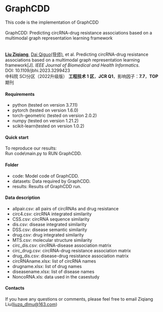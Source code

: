 # GraphCDD
This code is the implementation of GraphCDD
<br>
<br>
GraphCDD: Predicting circRNA-drug resistance associations based on a multimodal graph representation learning framework
<br>
<br>
<br>
[**Liu Ziqiang**](https://orcid.org/0000-0002-0002-4569), [Dai Qiguo(导师)](https://www.dlnu.edu.cn/comd/szdw66/rgzn/116969.html), et al. Predicting circRNA-drug resistance associations based on a multimodal graph representation learning framework[J]. *IEEE Journal
of Biomedical and Health Informatics*. 
<br>
DOI: 10.1109/jbhi.2023.3299423 
<br>
中科院 SCI分区（2022升级版）  **工程技术 1 区**，**JCR Q1**，影响因子：**7.7**，**TOP** 期刊 
#### Requirements

* python (tested on version 3.7.11)  
* pytorch (tested on version 1.6.0)  
* torch-geometric (tested on version 2.0.2)  
* numpy (tested on version 1.21.2)  
* scikit-learn(tested on version 1.0.2)  

#### Quick start

To reproduce our results:  
Run code\main.py to RUN GraphCDD.  

#### Folder

* code: Model code of GraphCDD.  
* datasets: Data required by GraphCDD.  
* results: Results of GraphCDD run.




#### Data description
* allpair.csv: all pairs of circRNAs and drug resistance  
* circ4.csv: circRNA integrated similarity
* CSS.csv: circRNA sequence similarity
* dis.csv: disease integrated similarity
* DSS.csv: disease semantic similarity
* drug.csv: drug integrated similarity
* MTS.csv: molecular structure similarity
* circ_dis.csv: circRNA-disease association matrix   
* circ_drug.csv: circRNA-drug resistance association matrix  
* drug_dis.csv: disease-drug resistance association matrix   
* circRNAname.xlsx: list of circRNA names  
* drugname.xlsx: list of drug names  
* diseasename.xlsx: list of disease names  
* NoncoRNA.xls: data used in the casestudy

#### Contacts

If you have any questions or comments, please feel free to email Ziqiang Liu(liuzq_dlmu@163.com) 




